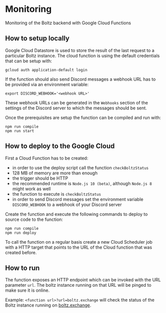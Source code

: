 # Monitoring

Monitoring of the Boltz backend with Google Cloud Functions

## How to setup locally

Google Cloud Datastore is used to store the result of the last request to a particular Boltz instance. The cloud function is using the default credentials that can be setup with:

```shell
gcloud auth application-default login
```

If the function should also send Discord messages a webhook URL has to be provided via an environment variable:

```shell
export DISCORD_WEBHOOK='<webhook URL>'
```

These webhook URLs can be generated in the `Webhooks` section of the settings of the Discord server to which the messages should be sent.

Once the prerequisites are setup the function can be compiled and run with:

```shell
npm run compile
npm run start
```

## How to deploy to the Google Cloud

First a Cloud Function has to be created:

- in order to use the deploy script call the function `checkBoltzStatus`
- 128 MB of memory are more than enough
- the trigger should be HTTP
- the recommended runtime is `Node.js 10 (beta)`, although `Node.js 8` might work as well
- the function to execute is `checkBoltzStatus`
- in order to send Discord messages set the environment variable `DISCORD_WEBHOOK` to a webhook of your Discord server

Create the function and execute the following commands to deploy to source code to the function:

```shell
npm run compile
npm run deploy
```

To call the function on a regular basis create a new Cloud Scheduler job with a HTTP target that points to the URL of the Cloud function that was created before.

## How to run

The function exposes an HTTP endpoint which can be invoked with the URL parameter `url`. The boltz instance running on that URL will be pinged to make sure it is online.

Example: `<function url>?url=boltz.exchange` will check the status of the Boltz instance running on [boltz.exchange](https://boltz.exchange).
